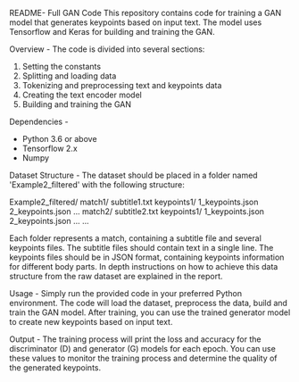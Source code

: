 README- Full GAN Code
This repository contains code for training a GAN model that generates keypoints based on input text. The model uses Tensorflow and Keras for building and training the GAN.

Overview -
The code is divided into several sections:

1. Setting the constants
2. Splitting and loading data
3. Tokenizing and preprocessing text and keypoints data
4. Creating the text encoder model
5. Building and training the GAN

Dependencies -
- Python 3.6 or above
- Tensorflow 2.x
- Numpy

Dataset Structure -
The dataset should be placed in a folder named 'Example2_filtered' with the following structure:

Example2_filtered/
    match1/
        subtitle1.txt
        keypoints1/
		1_keypoints.json
		2_keypoints.json
       		...
    match2/
        subtitle2.txt
   	keypoints1/
		1_keypoints.json
		2_keypoints.json
       		...
    ...
	
Each folder represents a match, containing a subtitle file and several keypoints files. The subtitle files should contain text in a single line. The keypoints files should be in JSON format, containing keypoints information for different body parts.
In depth instructions on how to achieve this data structure from the raw dataset are explained in the report.

Usage -
Simply run the provided code in your preferred Python environment. The code will load the dataset, preprocess the data, build and train the GAN model. After training, you can use the trained generator model to create new keypoints based on input text.

Output -
The training process will print the loss and accuracy for the discriminator (D) and generator (G) models for each epoch. You can use these values to monitor the training process and determine the quality of the generated keypoints.
